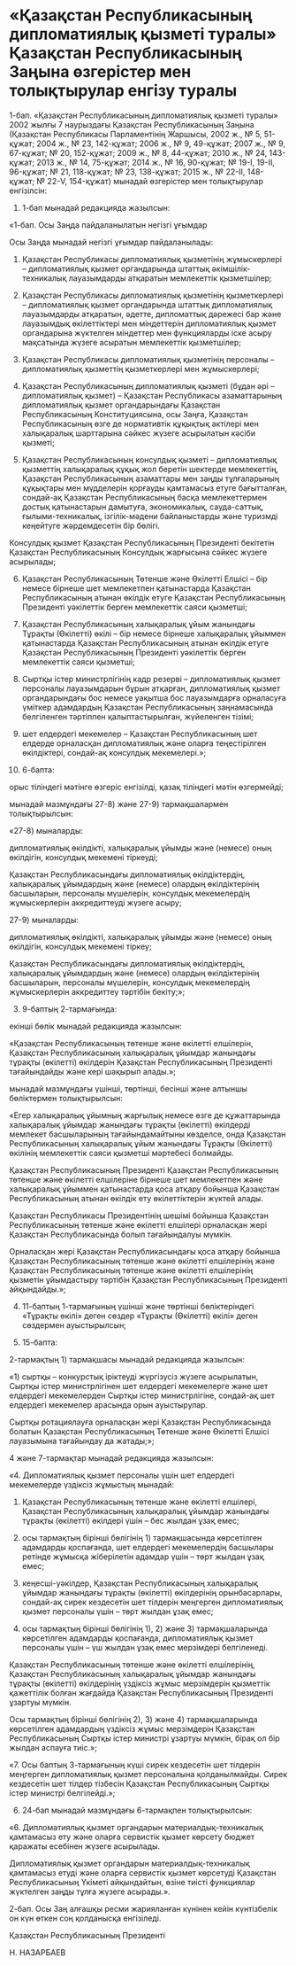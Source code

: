 # «Қазақстан Республикасының дипломатиялық қызметі туралы» Қазақстан Республикасының Заңына өзгерістер мен толықтырулар енгізу туралы

1-бап. «Қазақстан Республикасының дипломатиялық қызметі туралы» 2002 жылғы 7 наурыздағы Қазақстан Республикасының Заңына (Қазақстан Республикасы Парламентінің Жаршысы, 2002 ж., № 5, 51-құжат; 2004 ж., № 23, 142-құжат; 2006 ж., № 9, 49-құжат; 2007 ж., № 9, 67-құжат; № 20, 152-құжат; 2009 ж., № 8, 44-құжат; 2010 ж., № 24, 143-құжат; 2013 ж., № 14, 75-құжат; 2014 ж., № 16, 90-құжат; № 19-I, 19-II, 96-құжат; № 21, 118-құжат; № 23, 138-құжат; 2015 ж., № 22-ІІ, 148-құжат; № 22-V, 154-құжат) мынадай өзгерістер мен толықтырулар енгізілсін:

1) 1-бап мынадай редакцияда жазылсын:

«1-бап. Осы Заңда пайдаланылатын негізгі ұғымдар

Осы Заңда мынадай негізгі ұғымдар пайдаланылады:

1) Қазақстан Республикасы дипломатиялық қызметінің жұмыскерлері – дипломатиялық қызмет органдарында штаттық әкімшілік-техникалық лауазымдарды атқаратын мемлекеттік қызметшілер; 

2) Қазақстан Республикасы дипломатиялық қызметінің қызметкерлерi – дипломатиялық қызмет органдарында штаттық дипломатиялық лауазымдарды атқаратын, әдетте, дипломаттық дәрежесi бар және лауазымдық өкiлеттiктерi мен мiндеттерiн дипломатиялық қызмет органдарына жүктелген мiндеттер мен функцияларды iске асыру мақсатында жүзеге асыратын мемлекеттiк қызметшілер;

3) Қазақстан Республикасы дипломатиялық қызметінің персоналы – дипломатиялық қызметтің қызметкерлері мен жұмыскерлері;

4) Қазақстан Республикасының дипломатиялық қызметі (бұдан әрі – дипломатиялық қызмет) – Қазақстан Республикасы азаматтарының дипломатиялық қызмет органдарындағы Қазақстан Республикасының Конституциясына, осы Заңға, Қазақстан Республикасының өзге де нормативтік құқықтық актілерi мен халықаралық шарттарына сәйкес жүзеге асырылатын кәсiби қызметi; 

5) Қазақстан Республикасының консулдық қызметі – дипломатиялық қызметтің халықаралық құқық жол беретiн шектерде мемлекеттің, Қазақстан Республикасының азаматтары мен заңды тұлғаларының құқықтары мен мүдделерін қорғауды қамтамасыз етуге бағытталған, сондай-ақ Қазақстан Республикасының басқа мемлекеттермен достық қатынастарын дамытуға, экономикалық, сауда-саттық, ғылыми-техникалық, ізгілік-мәдени байланыстарды және туризмді кеңейтуге жәрдемдесетін бір бөлігі.

Консулдық қызмет Қазақстан Республикасының Президенті бекітетін Қазақстан Республикасының Консулдық жарғысына сәйкес жүзеге асырылады;

6) Қазақстан Республикасының Төтенше және Өкілетті Елшісі – бір немесе бірнеше шет мемлекетпен қатынастарда Қазақстан Республикасының атынан өкілдік етуге Қазақстан Республикасының Президенті уәкілеттік берген мемлекеттік саяси қызметші;

7) Қазақстан Республикасының халықаралық ұйым жанындағы Тұрақты (Өкілетті) өкілі – бір немесе бірнеше халықаралық ұйыммен  қатынастарда Қазақстан Республикасының атынан өкілдік етуге Қазақстан Республикасының Президенті уәкілеттік берген мемлекеттік саяси қызметші;

8) Сыртқы істер министрлігінің кадр резерві – дипломатиялық қызмет персоналы лауазымдарын бұрын атқарған, дипломатиялық қызмет органдарындағы бос немесе уақытша бос лауазымдарға орналасуға үміткер адамдардың Қазақстан Республикасының заңнамасында белгіленген тәртіппен қалыптастырылған, жүйеленген тізімі;

9) шет елдердегi мекемелер – Қазақстан Республикасының шет елдерде орналасқан дипломатиялық және оларға теңестiрiлген өкілдiктерi, сондай-ақ консулдық мекемелерi.»;	

2) 6-бапта:

орыс тіліндегі мәтінге өзгеріс енгізілді, қазақ тіліндегі мәтін өзгермейді;

мынадай мазмұндағы 27-8) және 27-9) тармақшалармен толықтырылсын:

«27-8) мыналарды:

дипломатиялық өкілдікті, халықаралық ұйымды және (немесе) оның өкілдігін, консулдық мекемені тіркеуді;

Қазақстан Республикасындағы дипломатиялық өкілдіктердің, халықаралық ұйымдардың және (немесе) олардың өкілдіктерінің басшыларын, персоналы мүшелерін, консулдық мекемелердің жұмыскерлерін аккредиттеуді жүзеге асыру;

27-9) мыналарды:

дипломатиялық өкілдікті, халықаралық ұйымды және (немесе) оның өкілдігін, консулдық мекемені тіркеу;

Қазақстан Республикасындағы дипломатиялық өкілдіктердің, халықаралық ұйымдардың және (немесе) олардың өкілдіктерінің басшыларын, персоналы мүшелерін, консулдық мекемелердің жұмыскерлерін аккредиттеу тәртібін бекіту;»;

3) 9-баптың 2-тармағында:

екінші бөлік мынадай редакцияда жазылсын:

«Қазақстан Республикасының төтенше және өкілетті елшілерін, Қазақстан Республикасының халықаралық ұйымдар жанындағы тұрақты (өкілетті) өкілдерін Қазақстан Республикасының Президенті тағайындайды және кері шақырып алады.»;

мынадай мазмұндағы үшінші, төртінші, бесінші және алтыншы бөліктермен толықтырылсын:

«Егер халықаралық ұйымның жарғылық немесе өзге де құжаттарында халықаралық ұйымдар жанындағы тұрақты (өкілетті) өкілдерді мемлекет басшыларының тағайындамайтыны көзделсе, онда Қазақстан Республикасының халықаралық ұйым жанындағы Тұрақты (Өкілетті) өкілінің мемлекеттік саяси қызметші мәртебесі болмайды.

Қазақстан Республикасының Президенті Қазақстан Республикасының төтенше және өкілетті елшілеріне бірнеше шет мемлекетпен және халықаралық ұйыммен қатынастарда қоса атқару бойынша Қазақстан Республикасының атынан өкілдік ету өкілеттіктерін жүктей алады. 

Қазақстан Республикасы Президентінің шешімі бойынша Қазақстан Республикасының төтенше және өкілетті елшілері орналасқан жері Қазақстан Республикасында болып тағайындалуы мүмкін. 

Орналасқан жері Қазақстан Республикасындағы қоса атқару бойынша Қазақстан Республикасының төтенше және өкілетті елшілерінің және Қазақстан Республикасының төтенше және өкілетті елшілерінің қызметін ұйымдастыру тәртібін Қазақстан Республикасының Президенті айқындайды.»;

4) 11-баптың 1-тармағының үшінші және төртінші бөліктеріндегі «Тұрақты өкілі» деген сөздер «Тұрақты (Өкілетті) өкілі» деген сөздермен ауыстырылсын;	

5) 15-бапта:

2-тармақтың 1) тармақшасы мынадай редакцияда жазылсын:

«1) сыртқы – конкурстық іріктеуді жүргізусіз жүзеге асырылатын, Сыртқы істер министрлігінен шет елдердегі мекемелерге және шет елдердегі мекемелерден Сыртқы істер министрлігіне, сондай-ақ шет елдердегі мекемелер арасында орын ауыстырулар.

Сыртқы ротациялауға орналасқан жері Қазақстан Республикасында болатын Қазақстан Республикасының Төтенше және Өкілетті Елшісі лауазымына тағайындау да жатады;»;

4 және 7-тармақтар мынадай редакцияда жазылсын:

 «4. Дипломатиялық қызмет персоналы үшін шет елдердегі  мекемелерде үздіксіз жұмыстың мынадай:

1) Қазақстан Республикасының төтенше және өкілетті елшілері, Қазақстан Республикасының халықаралық ұйымдар жанындағы тұрақты (өкілетті) өкілдері үшін – бес жылдан ұзақ емес;

2) осы тармақтың бірінші бөлігінің 1) тармақшасында көрсетілген адамдарды қоспағанда, шет елдердегі мекемелердің басшылары ретінде жұмысқа жіберілетін адамдар үшін – төрт жылдан ұзақ емес;

3) кеңесші-уәкілдер, Қазақстан Республикасының халықаралық ұйымдар жанындағы тұрақты (өкілетті) өкілдерінің орынбасарлары, сондай-ақ сирек кездесетін шет тілдерін меңгерген дипломатиялық қызмет персоналы үшін – төрт жылдан ұзақ емес;

4) осы тармақтың бірінші бөлігінің 1), 2) және 3) тармақшаларында көрсетілген адамдарды қоспағанда, дипломатиялық қызмет персоналы үшін – үш жылдан ұзақ емес мерзімдері белгіленеді. 

Қазақстан Республикасының төтенше және өкілетті елшілерінің, Қазақстан Республикасының халықаралық ұйымдар жанындағы тұрақты (өкілетті) өкілдерінің үздіксіз жұмыс мерзімдерін қызметтік қажеттілік болған жағдайда Қазақстан Республикасының Президенті ұзартуы мүмкін. 

Осы тармақтың бірінші бөлігінің 2), 3) және 4) тармақшаларында көрсетілген адамдардың үздіксіз жұмыс мерзімдерін Қазақстан Республикасының Сыртқы істер министрі ұзартуы мүмкін, бірақ ол бір жылдан аспауға тиіс.»;

«7. Осы баптың 3-тармағының күші сирек кездесетiн шет тiлдерiн меңгерген дипломатиялық қызмет персоналына қолданылмайды. Сирек кездесетін шет тілдер тізбесін Қазақстан Республикасының Сыртқы істер министрі белгілейді.»; 

6) 24-бап мынадай мазмұндағы 6-тармақпен толықтырылсын:

«6. Дипломатиялық қызмет органдарын материалдық-техникалық қамтамасыз ету және оларға сервистік қызмет көрсету бюджет қаражаты есебінен жүзеге асырылады. 

Дипломатиялық қызмет органдарын материалдық-техникалық қамтамасыз етуді және оларға сервистік қызмет көрсетуді Қазақстан Республикасының Үкіметі айқындайтын, өзіне тиісті функциялар жүктелген заңды тұлға жүзеге асырады.».

2-бап. Осы Заң алғашқы ресми жарияланған күнінен кейін күнтізбелік он күн өткен соң қолданысқа енгізіледі.

Қазақстан Республикасының Президенті

Н. НАЗАРБАЕВ

